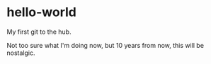# hello-world
My first git to the hub.

Not too sure what I'm doing now, but 10 years from now, this will be nostalgic.
